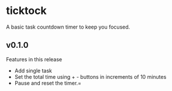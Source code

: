# ticktock
A basic task countdown timer to keep you focused.

## v0.1.0
Features in this release
* Add single task 
* Set the total time using + - buttons in increments of 10 minutes
* Pause and reset the timer.=
